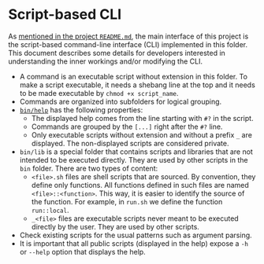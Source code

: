 # Script-based CLI

As [mentioned in the project `README.md`], the main interface of this project is
the script-based command-line interface (CLI) implemented in this folder. This
document describes some details for developers interested in understanding the
inner workings and/or modifying the CLI.

- A command is an executable script without extension in this folder. To make
  a script executable, it needs a shebang line at the top and it needs to be made
  executable by `chmod +x script_name`.
- Commands are organized into subfolders for logical grouping.
- [`bin/help`] has the following properties:
  - The displayed help comes from the line starting with `#?` in the script.
  - Commands are grouped by the `[...]` right after the `#?` line.
  - Only executable scripts without extension and without a prefix `_` are
    displayed. The non-displayed scripts are considered private.
- `bin/lib` is a special folder that contains scripts and libraries that are
  not intended to be executed directly. They are used by other scripts in the
  `bin` folder. There are two types of content:
  - `<file>.sh` files are shell scripts that are sourced. By convention, they
    define only functions. All functions defined in such files are named
    `<file>::<function>`. This way, it is easier to identify the source of the
    function. For example, in `run.sh` we define the function `run::local`.
  - `_<file>` files are executable scripts never meant to be executed directly
    by the user. They are used by other scripts.
- Check existing scripts for the usual patterns such as argument parsing.
- It is important that all public scripts (displayed in the help) expose a `-h`
  or `--help` option that displays the help.

[mentioned in the project `README.md`]: ../README.md#usage
[`bin/help`]: help
